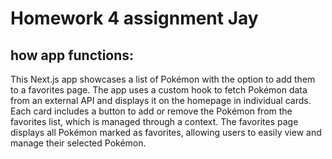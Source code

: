 # Homework 4 assignment Jay
## how app functions:


This Next.js app showcases a list of Pokémon with the option to add them to a favorites page. The app uses a custom hook to fetch Pokémon data from an external API and displays it on the homepage in individual cards. Each card includes a button to add or remove the Pokémon from the favorites list, which is managed through a context. The favorites page displays all Pokémon marked as favorites, allowing users to easily view and manage their selected Pokémon.
